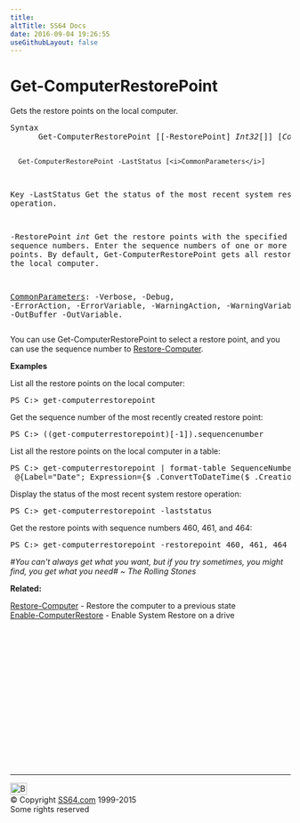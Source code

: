 ```yaml
---
title:
altTitle: SS64 Docs
date: 2016-09-04 19:26:55
useGithubLayout: false
---
```

<!-- #BeginLibraryItem "/Library/head_ps.lbi" --><!-- #EndLibraryItem --><h1>Get-ComputerRestorePoint</h1> 
<p>Gets the restore points on the local computer.</p>
<pre>Syntax
      Get-ComputerRestorePoint [[-RestorePoint] <i>Int32</i>[]] [<i>CommonParameters</i>]
    
      Get-ComputerRestorePoint -LastStatus [<i>CommonParameters</i>]

Key
   -LastStatus
       Get the status of the most recent system restore operation.

   -RestorePoint <i>int</i>
       Get the restore points with the specified sequence numbers.
       Enter the sequence numbers of one or more restore points.
       By default, Get-ComputerRestorePoint gets all restore points on the local computer.

   <a href="common.html">CommonParameters</a>:
       -Verbose, -Debug, -ErrorAction, -ErrorVariable, -WarningAction, -WarningVariable,
       -OutBuffer -OutVariable.</pre>
<p>  You can use  Get-ComputerRestorePoint to select a restore point, and you can use the sequence number to <a href="restore-computer.html">Restore-Computer</a>.</p>
<p><b>Examples</b></p>
<p>List all  the restore points on the local computer:</p>
<pre>PS C:&gt; get-computerrestorepoint</pre>
<p>Get the sequence number of the most recently created restore point:</p>
<pre>PS C:&gt; ((get-computerrestorepoint)[-1]).sequencenumber</pre>
<p>List all the restore points on the local computer in a table:</p>
<pre>PS C:&gt; get-computerrestorepoint | format-table SequenceNumber, _<br> @{Label="Date"; Expression={$_.ConvertToDateTime($_.CreationTime){% raw %}}}{% endraw %}, Description -auto</pre>
<p>Display the status of the most recent system restore operation:</p>
<pre>PS C:&gt; get-computerrestorepoint -laststatus</pre>
<p>Get the restore points with sequence numbers 460, 461, and 464:</p>
<pre>PS C:&gt; get-computerrestorepoint -restorepoint 460, 461, 464</pre>
<p class="quote"><i>#You can't always get what you want, but if you try sometimes, you might find, you get what you need# ~ The Rolling Stones</i></p>
<p><b>Related:</b></p>
<p><a href="restore-computer.html">Restore-Computer</a> - Restore the computer to a previous state<br>
<a href="enable-computerrestore.html">Enable-ComputerRestore</a> - Enable System Restore on a drive</p><!-- #BeginLibraryItem "/Library/foot_ps.lbi" --><p>
<!-- PowerShell300 -->
<ins class="adsbygoogle" style="display:inline-block;width:300px;height:250px" data-ad-client="ca-pub-6140977852749469" data-ad-slot="6253539900"></ins>
<script>
(adsbygoogle = window.adsbygoogle || []).push({});
</script></p>
<hr>
<div id="bl" class="footer"><a href="get-computerrestorepoint.html#"><img src="../images/top.png" width="30" height="22" alt="Back to the Top"></a></div>
<div id="br" class="footer, tagline">© Copyright <a href="../index.html">SS64.com</a> 1999-2015<br>
Some rights reserved</div><!-- #EndLibraryItem -->

